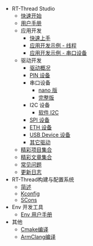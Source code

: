 
<!-- docs/_sidebar.md -->

- RT-Thread Studio
  - [快速开始](/development-tools/rtthread-studio/um/studio-user-begin.md)
  - [用户手册](/development-tools/rtthread-studio/um/studio-user-manual.md)
  - 应用开发
    - [快速上手](/development-tools/rtthread-studio/applications/quick-start/rtthread-studio-quick-start.md)
    - [应用开发示例 - 线程](/development-tools/rtthread-studio/applications/thread/rtthread-studio-thread.md)
    - [应用开发示例 - 串口设备](/development-tools/rtthread-studio/applications/uart/rtthread-studio-uart.md)
  - 驱动开发
    - [驱动概况](/development-tools/rtthread-studio/drivers/drv-list/support-driver-list.md)
    - [PIN 设备](/development-tools/rtthread-studio/drivers/pin/rtthread-studio-pin.md)
    - 串口设备
      - [nano 版](/development-tools/rtthread-studio/drivers/uart/nano-v3.1.3/rtthread-studio-uart-nano-v3.1.3.md)
      - [完整版](/development-tools/rtthread-studio/drivers/uart/v4.0.2/rtthread-studio-uart-v4.0.2.md)
    - I2C 设备
      - [软件 I2C](/development-tools/rtthread-studio/drivers/soft-i2c/rtthread-studio-soft-i2c.md)
    - [SPI 设备](/development-tools/rtthread-studio/drivers/spi/rtthread-studio-spi.md)
    - [ETH 设备](/development-tools/rtthread-studio/drivers/eth/rtthread-studio-eth.md)
    - [USB Device 设备](/development-tools/rtthread-studio/drivers/usb-device/rtthread-studio-usb-device.md)
    - [其它驱动](/development-tools/rtthread-studio/drivers/cubemx/rtthread-studio-cubemx.md)
  - [精彩项目集合](/development-tools/rtthread-studio/applications/project-collection/project-collection.md)
  - [精彩文章集合](/development-tools/rtthread-studio/applications/forum-article/forum-article.md)
  - [常见问题](/development-tools/rtthread-studio/faq/studio-faq.md)
  - [更新日志](/development-tools/rtthread-studio/changelog/changelog.md)
- RT-Thread构建与配置系统
  - [简述](/development-tools/build-config-system/summary.md)
  - [Kconfig](/development-tools/build-config-system/Kconfig.md)
  - [SCons](/development-tools/build-config-system/SCons.md)
- Env 开发工具
  - [Env 用户手册](/development-tools/env/env.md)
- 其他
    - [Cmake编译](/development-tools/other/cmake.md)
    - [ArmClang编译](/development-tools/other/armclang.md)